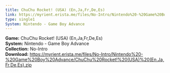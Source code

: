 ```yaml
---
title: ChuChu Rocket! (USA) (En,Ja,Fr,De,Es)
link: https://myrient.erista.me/files/No-Intro/Nintendo%20-%20Game%20Boy%20Advance/ChuChu%20Rocket!%20(USA)%20(En,Ja,Fr,De,Es).zip
type: single1
System: Nintendo - Game Boy Advance
---
```

<b>Game:</b> ChuChu Rocket! (USA) (En,Ja,Fr,De,Es)<br>
<b>System:</b> Nintendo - Game Boy Advance<br>
<b>Collection:</b> No-Intro<br>
<b>Download:</b> https://myrient.erista.me/files/No-Intro/Nintendo%20-%20Game%20Boy%20Advance/ChuChu%20Rocket!%20(USA)%20(En,Ja,Fr,De,Es).zip